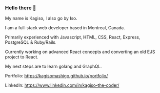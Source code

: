 ### Hello there 👋

My name is Kagiso, I also go by Iso. 

I am a full-stack web developer based in Montreal, Canada.

Primarily experienced with Javascript, HTML, CSS, React, Express, PostgreSQL & Ruby/Rails. 

Currently working on advanced React concepts and converting an old EJS project to React.

My next steps are to learn golang and GraphQL.

Portfolio: https://kagisomashigo.github.io/portfolio/

LinkedIn: https://www.linkedin.com/in/kagiso-the-coder/

